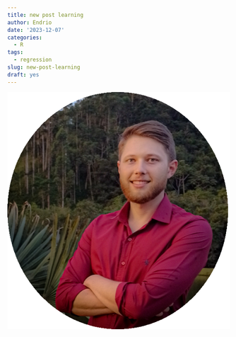 ```yaml
---
title: new post learning
author: Endrio
date: '2023-12-07'
categories:
  - R
tags:
  - regression
slug: new-post-learning
draft: yes
---
```

![](images/eu.png)

